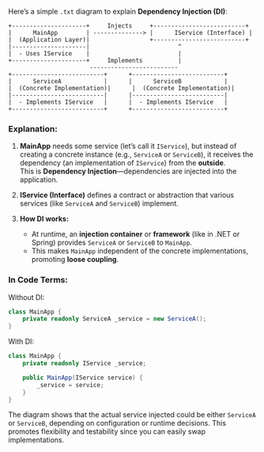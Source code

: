Here’s a simple `.txt` diagram to explain **Dependency Injection (DI)**:

```
+---------------------+     Injects     +--------------------------+
|      MainApp        | --------------> |      IService (Interface) |
|  (Application Layer)|                 +--------------------------+
|---------------------|                         ^  
|  - Uses IService    |                         |
+---------------------+     Implements          |
                       -------------------------
+--------------------------+      +--------------------------+
|      ServiceA            |      |      ServiceB            |
|  (Concrete Implementation)|      |  (Concrete Implementation)|
|--------------------------|      |--------------------------|
|  - Implements IService   |      |  - Implements IService   |
+--------------------------+      +--------------------------+
```

### **Explanation:**
1. **MainApp** needs some service (let’s call it `IService`), but instead of creating a concrete instance (e.g., `ServiceA` or `ServiceB`), it receives the dependency (an implementation of `IService`) from the **outside**.  
   This is **Dependency Injection**—dependencies are injected into the application.

2. **IService (Interface)** defines a contract or abstraction that various services (like `ServiceA` and `ServiceB`) implement.

3. **How DI works:**  
   - At runtime, an **injection container** or **framework** (like in .NET or Spring) provides `ServiceA` or `ServiceB` to `MainApp`.  
   - This makes `MainApp` independent of the concrete implementations, promoting **loose coupling**.

### **In Code Terms:**
Without DI:
```csharp
class MainApp {
    private readonly ServiceA _service = new ServiceA();
}
```

With DI:
```csharp
class MainApp {
    private readonly IService _service;

    public MainApp(IService service) {
        _service = service;
    }
}
```
The diagram shows that the actual service injected could be either `ServiceA` or `ServiceB`, depending on configuration or runtime decisions. This promotes flexibility and testability since you can easily swap implementations.